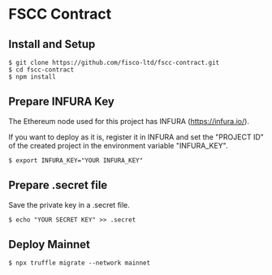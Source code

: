 # FSCC Contract

## Install and Setup

```
$ git clone https://github.com/fisco-ltd/fscc-contract.git
$ cd fscc-contract
$ npm install
```

## Prepare INFURA Key

The Ethereum node used for this project has INFURA (https://infura.io/).

If you want to deploy as it is, register it in INFURA and set the "PROJECT ID" of the created project in the environment variable "INFURA_KEY".

```
$ export INFURA_KEY="YOUR INFURA_KEY"
```

## Prepare .secret file

Save the private key in a .secret file.

```
$ echo "YOUR SECRET KEY" >> .secret
```

## Deploy Mainnet

```
$ npx truffle migrate --network mainnet
```
